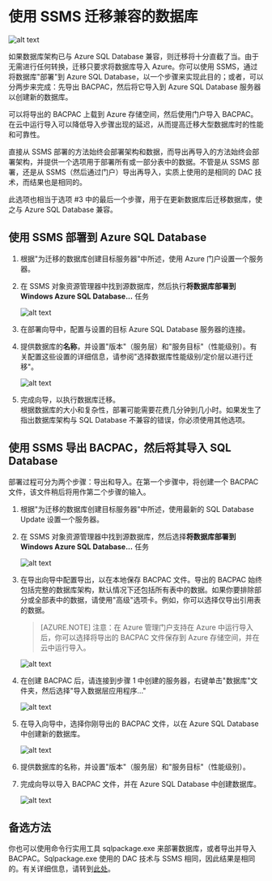 ﻿<properties
   pageTitle="使用 SSMS 迁移到 SQL Database"
   description="Microsoft Azure SQL Database, 迁移 sql database, 使用 ssms 迁移"
   services="sql-database"
   documentationCenter=""
   authors="kaivalyah2015"
   manager="jeffreyg"
   editor="monicar"/>

<tags
   ms.service="sql-database"
   ms.devlang="NA"
   ms.topic="article"
   ms.tgt_pltfrm="NA"
   ms.workload="data-management"
   ms.date="04/14/2015"
   wacn.date="05/25/2015"
   ms.author="kaivalyh"/>

# 使用 SSMS 迁移兼容的数据库 

![alt text](./media/sql-database-migrate-ssms/01SSMSDiagram.png)

如果数据库架构已与 Azure SQL Database 兼容，则迁移将十分直截了当。由于无需进行任何转换，迁移只要求将数据库导入 Azure。你可以使用 SSMS，通过将数据库"部署"到 Azure SQL Database，以一个步骤来实现此目的；或者，可以分两步来完成：先导出 BACPAC，然后将它导入到 Azure SQL Database 服务器以创建新的数据库。 

可以将导出的 BACPAC 上载到 Azure 存储空间，然后使用门户导入 BACPAC。在云中运行导入可以降低导入步骤出现的延迟，从而提高迁移大型数据库时的性能和可靠性。

直接从 SSMS 部署的方法始终会部署架构和数据，而导出再导入的方法始终会部署架构，并提供一个选项用于部署所有或一部分表中的数据。不管是从 SSMS 部署，还是从 SSMS（然后通过门户）导出再导入，实质上使用的是相同的 DAC 技术，而结果也是相同的。   

此选项也相当于选项 #3 中的最后一个步骤，用于在更新数据库后迁移数据库，使之与 Azure SQL Database 兼容。 

## 使用 SSMS 部署到 Azure SQL Database
1.	根据"为迁移的数据库创建目标服务器"中所述，使用 Azure 门户设置一个服务器。
2. 在 SSMS 对象资源管理器中找到源数据库，然后执行**将数据库部署到 Windows Azure SQL Database...** 任务

	![alt text](./media/sql-database-migrate-ssms/02MigrateusingSSMS.png)

3.	在部署向导中，配置与设置的目标 Azure SQL Database 服务器的连接。 
4.	提供数据库的**名称**，并设置"版本"（服务层）和"服务目标"（性能级别）。有关配置这些设置的详细信息，请参阅"选择数据库性能级别/定价层以进行迁移"。 

	![alt text](./media/sql-database-migrate-ssms/03MigrateusingSSMS.png)

5.	完成向导，以执行数据库迁移。  
根据数据库的大小和复杂性，部署可能需要花费几分钟到几小时。如果发生了指出数据库架构与 SQL Database 不兼容的错误，你必须使用其他选项。 
## 使用 SSMS 导出 BACPAC，然后将其导入 SQL Database
部署过程可分为两个步骤：导出和导入。在第一个步骤中，将创建一个 BACPAC 文件，该文件稍后将用作第二个步骤的输入。 

1.	根据"为迁移的数据库创建目标服务器"中所述，使用最新的 SQL Database Update 设置一个服务器。
2.	在 SSMS 对象资源管理器中找到源数据库，然后选择**将数据库部署到 Windows Azure SQL Database...** 任务

	![alt text](./media/sql-database-migrate-ssms/04MigrateusingSSMS.png)

3. 在导出向导中配置导出，以在本地保存 BACPAC 文件。导出的 BACPAC 始终包括完整的数据库架构，默认情况下还包括所有表中的数据。如果你要排除部分或全部表中的数据，请使用"高级"选项卡。例如，你可以选择仅导出引用表的数据。
	>[AZURE.NOTE] 注意：在 Azure 管理门户支持在 Azure 中运行导入后，你可以选择将导出的 BACPAC 文件保存到 Azure 存储空间，并在云中运行导入。 

	![alt text](./media/sql-database-migrate-ssms/05MigrateusingSSMS.png)

4.	在创建 BACPAC 后，请连接到步骤 1 中创建的服务器，右键单击"数据库"文件夹，然后选择"导入数据层应用程序..."

	![alt text](./media/sql-database-migrate-ssms/06MigrateusingSSMS.png) 

5.	在导入向导中，选择你刚导出的 BACPAC 文件，以在 Azure SQL Database 中创建新的数据库。 

	![alt text](./media/sql-database-migrate-ssms/07MigrateusingSSMS.png)

6.	提供数据库的名称，并设置"版本"（服务层）和"服务目标"（性能级别）。 
	 
7.	完成向导以导入 BACPAC 文件，并在 Azure SQL Database 中创建数据库。

	![alt text](./media/sql-database-migrate-ssms/08MigrateusingSSMS.png)
 
## 备选方法
你也可以使用命令行实用工具 sqlpackage.exe 来部署数据库，或者导出并导入 BACPAC。Sqlpackage.exe 使用的 DAC 技术与 SSMS 相同，因此结果是相同的。有关详细信息，请转到[此处](https://msdn.microsoft.com/zh-CN/library/hh550080.aspx)。

<!--HONumber=55-->